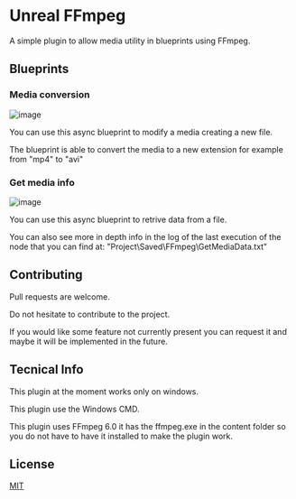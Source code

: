 # Unreal FFmpeg

A simple plugin to allow media utility in blueprints using FFmpeg.

## Blueprints

### Media conversion
![image](https://github.com/AlePre2/Unreal-FFmpeg/assets/56503173/ce8a2571-78a1-40c2-9f5d-5f8a28585ba9)

You can use this async blueprint to modify a media creating a new file.

The blueprint is able to convert the media to a new extension for example from "mp4" to "avi"

### Get media info
![image](https://github.com/AlePre2/Unreal-FFmpeg/assets/56503173/f82bbc8b-a18a-4420-87c3-1d4e003b97a8)

You can use this async blueprint to retrive data from a file.

You can also see more in depth info in the log of the last execution of the node that you can find at: "Project\Saved\FFmpeg\GetMediaData.txt"

## Contributing

Pull requests are welcome.

Do not hesitate to contribute to the project.

If you would like some feature not currently present you can request it and maybe it will be implemented in the future.

## Tecnical Info

This plugin at the moment works only on windows.

This plugin use the Windows CMD.

This plugin uses FFmpeg 6.0 it has the ffmpeg.exe in the content folder so you do not have to have it installed to make the plugin work.

## License

[MIT](https://choosealicense.com/licenses/mit/)

